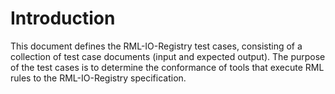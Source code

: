 # Introduction

This document defines the RML-IO-Registry test cases, consisting of a collection of test case documents (input and expected output).
The purpose of the test cases is to determine the conformance of tools that execute RML rules to the RML-IO-Registry specification. 
